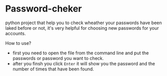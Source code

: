 # Password-cheker
python project that help you to check wheather your passwords have been laked before or not, it's very helpful for choosing new passwords for your accounts.

How to use?

* first you need to open the file from the command line and put the passwords or password you want to check.
* after you finsh you click `Enter` it will show you the password and the number of times that have been found.
